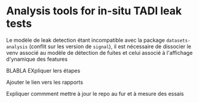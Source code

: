 # Analysis tools for in-situ TADI leak tests

Le modèle de leak detection étant incompatible avec la package `datasets-analysis` (conflit sur les version de `signal`), il est nécessaire de dissocier le venv associé au modèle de détection de fuites et celui associé à l'affichage d'ynamique des features

BLABLA EXpliquer lers étapes 

Ajouter le lien vers les rapports

Expliquer commment mettre à jour le repo au fur et à mesure des essais
